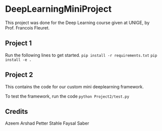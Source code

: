 # DeepLearningMiniProject

This project was done for the Deep Learning course given at UNIGE, by Prof. Francois Fleuret.

## Project 1

Run the following lines to get started.
`pip install -r requirements.txt` 
`pip install -e .`

## Project 2

This contains the code for our custom mini deeplearning framework.

To test the framework, run the code
`python Project2/test.py`

## Credits
Azeem Arshad
Petter Stahle
Faysal Saber
